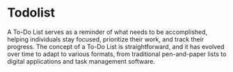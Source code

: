 # Todolist
A To-Do List serves as a reminder of what needs to be accomplished, helping individuals stay focused, prioritize their work, and track their progress. The concept of a To-Do List is straightforward, and it has evolved over time to adapt to various formats, from traditional pen-and-paper lists to digital applications and task management software. 
